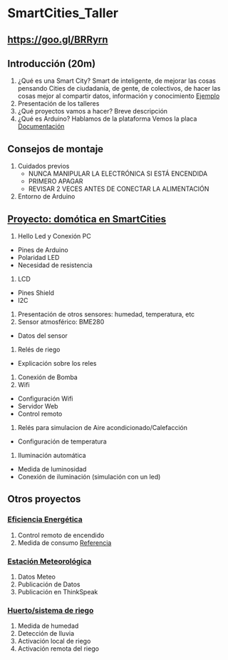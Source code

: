 # SmartCities_Taller

## https://goo.gl/BRRyrn


## Introducción (20m)
1. ¿Qué es una Smart City?
Smart de inteligente, de mejorar  las cosas pensando
Cities de ciudadanía, de gente, de colectivos, de hacer las cosas mejor al compartir datos, información y conocimiento
[Ejemplo](https://programarfacil.com/podcast/medir-consumo-electrico-arduino)
1. Presentación de los talleres
1. ¿Qué proyectos vamos a hacer?
Breve descripción
1. ¿Qué es Arduino?
Hablamos de la plataforma
Vemos la placa [Documentación](http://www.arduino.org/learning/getting-started/getting-started-with-arduino-uno-wifi)



## Consejos de montaje
1. Cuidados previos
    * NUNCA MANIPULAR LA ELECTRÓNICA SI ESTÁ ENCENDIDA
    * PRIMERO APAGAR
    * REVISAR 2 VECES ANTES DE CONECTAR LA ALIMENTACIÓN
1. Entorno de Arduino

## [Proyecto: domótica en  SmartCities](https://github.com/javacasm/SmartCities_Domotica)

1. Hello Led y Conexión PC
  * Pines de Arduino
  * Polaridad LED
  * Necesidad de resistencia
1. LCD
  * Pines Shield
  * I2C
1. Presentación de otros sensores: humedad, temperatura, etc
1. Sensor atmosférico: BME280
  * Datos del sensor
1. Relés de riego
  * Explicación sobre los reles
1. Conexión de Bomba
1. Wifi
  * Configuración Wifi
  * Servidor Web
  * Control remoto
1. Relés para simulacion de Aire acondicionado/Calefacción
  * Configuración de temperatura
1. Iluminación automática
  * Medida de luminosidad
  * Conexión de iluminación (simulación con un led)


## Otros proyectos

### [Eficiencia Energética](https://github.com/javacasm/SmartCities_Eficiencia)
1. Control remoto de encendido
1. Medida de consumo [Referencia](https://www.luisllamas.es/arduino-intensidad-consumo-electrico-acs712/)


### [Estación Meteorológica](https://github.com/javacasm/SmartCities_Meteo)
1. Datos Meteo
1. Publicación de Datos
1. Publicación en ThinkSpeak

### [Huerto/sistema de riego](https://github.com/javacasm/SmartCities_Huerto)
1. Medida de humedad
1. Detección de lluvia
1. Activación local de riego
1. Activación remota del riego
